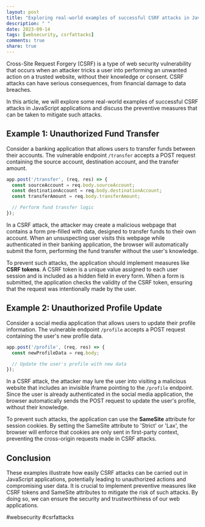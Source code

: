 ```yaml
---
layout: post
title: "Exploring real-world examples of successful CSRF attacks in JavaScript applications"
description: " "
date: 2023-09-14
tags: [websecurity, csrfattacks]
comments: true
share: true
---
```


Cross-Site Request Forgery (CSRF) is a type of web security vulnerability that occurs when an attacker tricks a user into performing an unwanted action on a trusted website, without their knowledge or consent. CSRF attacks can have serious consequences, from financial damage to data breaches.

In this article, we will explore some real-world examples of successful CSRF attacks in JavaScript applications and discuss the preventive measures that can be taken to mitigate such attacks.

## Example 1: Unauthorized Fund Transfer

Consider a banking application that allows users to transfer funds between their accounts. The vulnerable endpoint `/transfer` accepts a POST request containing the source account, destination account, and the transfer amount.

```javascript
app.post('/transfer', (req, res) => {
  const sourceAccount = req.body.sourceAccount;
  const destinationAccount = req.body.destinationAccount;
  const transferAmount = req.body.transferAmount;

  // Perform fund transfer logic
});
```

In a CSRF attack, the attacker may create a malicious webpage that contains a form pre-filled with data, designed to transfer funds to their own account. When an unsuspecting user visits this webpage while authenticated in their banking application, the browser will automatically submit the form, performing the fund transfer without the user's knowledge.

To prevent such attacks, the application should implement measures like **CSRF tokens**. A CSRF token is a unique value assigned to each user session and is included as a hidden field in every form. When a form is submitted, the application checks the validity of the CSRF token, ensuring that the request was intentionally made by the user.

## Example 2: Unauthorized Profile Update

Consider a social media application that allows users to update their profile information. The vulnerable endpoint `/profile` accepts a POST request containing the user's new profile data.

```javascript
app.post('/profile', (req, res) => {
  const newProfileData = req.body;

  // Update the user's profile with new data
});
```

In a CSRF attack, the attacker may lure the user into visiting a malicious website that includes an invisible iframe pointing to the `/profile` endpoint. Since the user is already authenticated in the social media application, the browser automatically sends the POST request to update the user's profile, without their knowledge.

To prevent such attacks, the application can use the **SameSite** attribute for session cookies. By setting the SameSite attribute to 'Strict' or 'Lax', the browser will enforce that cookies are only sent in first-party context, preventing the cross-origin requests made in CSRF attacks.

## Conclusion

These examples illustrate how easily CSRF attacks can be carried out in JavaScript applications, potentially leading to unauthorized actions and compromising user data. It is crucial to implement preventive measures like CSRF tokens and SameSite attributes to mitigate the risk of such attacks. By doing so, we can ensure the security and trustworthiness of our web applications.

#websecurity #csrfattacks